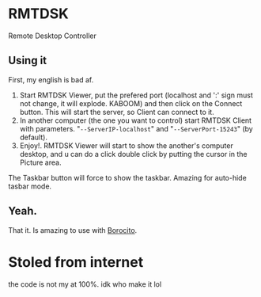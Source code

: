 # RMTDSK
Remote Desktop Controller  

## Using it
First, my english is bad af.  

1. Start RMTDSK Viewer, put the prefered port (localhost and ':' sign must not change, it will explode. KABOOM) and then click on the Connect button. This will start the server, so Client can connect to it.  
2. In another computer (the one you want to control) start RMTDSK Client with parameters. "`--ServerIP-localhost`" and "`--ServerPort-15243`" (by default).  
3. Enjoy!. RMTDSK Viewer will start to show the another's computer desktop, and u can do a click double click by putting the cursor in the Picture area.  

The Taskbar button will force to show the taskbar. Amazing for auto-hide tasbar mode.  

## Yeah.
That it. Is amazing to use with [Borocito](https://github.com/Zhenboro/Borocito).  

# Stoled from internet
the code is not my at 100%. idk who make it lol  
